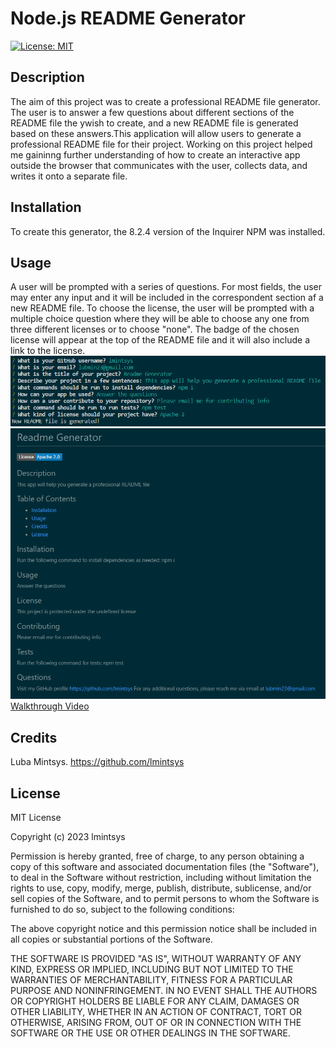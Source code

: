 # Node.js README Generator

[![License: MIT](https://img.shields.io/badge/License-MIT-yellow.svg)](https://opensource.org/licenses/MIT)

## Description

The aim of this project was to create a professional README file generator. The user is to answer a few questions about different sections of the README file the ywish to create, and a new README file is generated based on these answers.This application will allow users to generate a professional README file for their project. Working on this project helped me gaininng further understanding of how to create an interactive app outside the browser that communicates with the user, collects data, and writes it onto a separate file.

## Installation

To create this generator, the 8.2.4 version of the Inquirer NPM was installed.

## Usage

A user will be prompted with a series of questions. For most fields, the user may enter any input and it will be included in the correspondent section af a new README file. To choose the license, the user will be prompted with a multiple choice question where they will be able to choose any one from three different licenses or to choose "none". The badge of the chosen license will appear at the top of the README file and it will also include a link to the license.
![questions](assets/questions.png)
![readme](assets/final-readme.png)
[Walkthrough Video](https://watch.screencastify.com/v/eN9mcgJK9HKjVvtQFCLg)

## Credits

Luba Mintsys. https://github.com/lmintsys

## License

MIT License

Copyright (c) 2023 lmintsys

Permission is hereby granted, free of charge, to any person obtaining a copy
of this software and associated documentation files (the "Software"), to deal
in the Software without restriction, including without limitation the rights
to use, copy, modify, merge, publish, distribute, sublicense, and/or sell
copies of the Software, and to permit persons to whom the Software is
furnished to do so, subject to the following conditions:

The above copyright notice and this permission notice shall be included in all
copies or substantial portions of the Software.

THE SOFTWARE IS PROVIDED "AS IS", WITHOUT WARRANTY OF ANY KIND, EXPRESS OR
IMPLIED, INCLUDING BUT NOT LIMITED TO THE WARRANTIES OF MERCHANTABILITY,
FITNESS FOR A PARTICULAR PURPOSE AND NONINFRINGEMENT. IN NO EVENT SHALL THE
AUTHORS OR COPYRIGHT HOLDERS BE LIABLE FOR ANY CLAIM, DAMAGES OR OTHER
LIABILITY, WHETHER IN AN ACTION OF CONTRACT, TORT OR OTHERWISE, ARISING FROM,
OUT OF OR IN CONNECTION WITH THE SOFTWARE OR THE USE OR OTHER DEALINGS IN THE
SOFTWARE.
